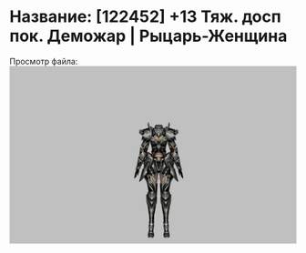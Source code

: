# Название: [122452] +13 Тяж. досп пок. Деможар | Рыцарь-Женщина

Просмотр файла:
![p010034.png](p010034.png)